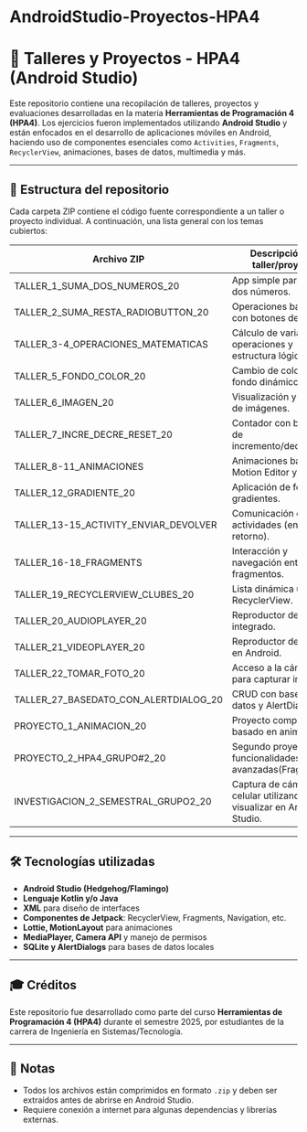# AndroidStudio-Proyectos-HPA4

# 📱 Talleres y Proyectos - HPA4 (Android Studio)

Este repositorio contiene una recopilación de talleres, proyectos y evaluaciones desarrolladas en la materia **Herramientas de Programación 4 (HPA4)**. Los ejercicios fueron implementados utilizando **Android Studio** y están enfocados en el desarrollo de aplicaciones móviles en Android, haciendo uso de componentes esenciales como `Activities`, `Fragments`, `RecyclerView`, animaciones, bases de datos, multimedia y más.

---

## 📂 Estructura del repositorio

Cada carpeta ZIP contiene el código fuente correspondiente a un taller o proyecto individual. A continuación, una lista general con los temas cubiertos:

| Archivo ZIP                                 | Descripción del taller/proyecto                         |
|--------------------------------------------|----------------------------------------------------------|
| TALLER_1_SUMA_DOS_NUMEROS_20               | App simple para sumar dos números.                      |
| TALLER_2_SUMA_RESTA_RADIOBUTTON_20         | Operaciones básicas con botones de opción.              |
| TALLER_3-4_OPERACIONES_MATEMATICAS         | Cálculo de varias operaciones y estructura lógica.      |
| TALLER_5_FONDO_COLOR_20                    | Cambio de color de fondo dinámico.                      |
| TALLER_6_IMAGEN_20                         | Visualización y gestión de imágenes.                    |
| TALLER_7_INCRE_DECRE_RESET_20              | Contador con botones de incremento/decremento.          |
| TALLER_8-11_ANIMACIONES                    | Animaciones básicas, Motion Editor y Lottie.            |
| TALLER_12_GRADIENTE_20                     | Aplicación de fondo con gradientes.                     |
| TALLER_13-15_ACTIVITY_ENVIAR_DEVOLVER      | Comunicación entre actividades (envío y retorno).       |
| TALLER_16-18_FRAGMENTS                     | Interacción y navegación entre fragmentos.              |
| TALLER_19_RECYCLERVIEW_CLUBES_20           | Lista dinámica usando RecyclerView.                     |
| TALLER_20_AUDIOPLAYER_20                   | Reproductor de audio integrado.                         |
| TALLER_21_VIDEOPLAYER_20                   | Reproductor de video en Android.                        |
| TALLER_22_TOMAR_FOTO_20                    | Acceso a la cámara para capturar imágenes.              |
| TALLER_27_BASEDATO_CON_ALERTDIALOG_20      | CRUD con base de datos y AlertDialog.                   |
| PROYECTO_1_ANIMACION_20                    | Proyecto completo basado en animaciones.                |
| PROYECTO_2_HPA4_GRUPO#2_20                 | Segundo proyecto con funcionalidades más avanzadas(Fragments).     |
| INVESTIGACION_2_SEMESTRAL_GRUPO2_20        | Captura de cámara del celular utilizando IP y visualizar en Android Studio.           |

---

## 🛠 Tecnologías utilizadas

- **Android Studio (Hedgehog/Flamingo)**
- **Lenguaje Kotlin y/o Java**
- **XML** para diseño de interfaces
- **Componentes de Jetpack**: RecyclerView, Fragments, Navigation, etc.
- **Lottie, MotionLayout** para animaciones
- **MediaPlayer, Camera API** y manejo de permisos
- **SQLite y AlertDialogs** para bases de datos locales

---

## 🎓 Créditos

Este repositorio fue desarrollado como parte del curso **Herramientas de Programación 4 (HPA4)** durante el semestre 2025, por estudiantes de la carrera de Ingeniería en Sistemas/Tecnología.

---

## 📌 Notas

- Todos los archivos están comprimidos en formato `.zip` y deben ser extraídos antes de abrirse en Android Studio.
- Requiere conexión a internet para algunas dependencias y librerías externas.
